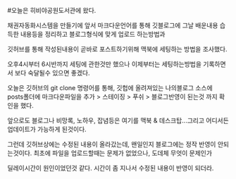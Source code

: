 #오늘은 히비야공원도서관에 왔다.

채권자동화시스템을 만들기에 앞서
마크다운언어를 통해 깃블로그에 그날 배운내용 습득한 내용등을 정리하고
블로그형식에 맞게 업로드 하는방법과

깃허브를 통해 작성된내용이 곧바로 포스트하기위해 맥북에 세팅하는 방법을 조사했다.

오후4시부터 6시반까지 세팅에 관한것만 했으나 이제부터는 세팅하는방법을 기록하면서
보다 숙달될수 있으면 좋겠다.

오늘은 깃허브의 git clone  명령어를 통해, 깃헙에 올려져있는 나의블로그 소스에
posts폴더에 마크다운파일을 추가 > 스테이징 > 푸쉬 > 블로그반영이 된는것 까지 확인을 했다.

앞으로도 블로그나 비망록, 노하우, 잡념등은 여기를 맥북 & 데스크탑...그리고 어디서든 업데이트가 가능하게 된것이다.

그런데 깃허브상에는 수정된 내용이 올라갔는데, 왠일인지 블로그에는 정작 반영이 안되는것이다. 최초에 파일을 업로드할때는 문제가 없었으나,
도데체 무엇이 문제인가

딜레이시간이 원인이었던것 같다. 시간이 좀 지나서 수정된 내용이 반영이 되더라.
